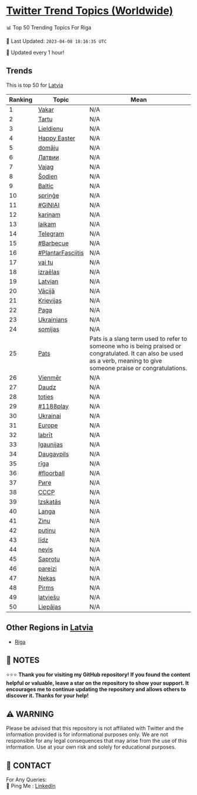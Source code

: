 [Twitter Trend Topics (Worldwide)](https://github.com/ErcinDedeoglu/Twitter-Trend-Topics)
==========


📊 Top 50 Trending Topics For Riga

📆 Last Updated: `2023-04-08 18:16:35 UTC`

🔧 Updated every 1 hour!


## Trends

This is top 50 for [Latvia](</Latvia>)

| Ranking | Topic | Mean |
| ------- | ------------ | ------------ |
| 1 | [Vakar](http://twitter.com/search?q=Vakar) | N/A |
| 2 | [Tartu](http://twitter.com/search?q=Tartu) | N/A |
| 3 | [Lieldienu](http://twitter.com/search?q=Lieldienu) | N/A |
| 4 | [Happy Easter](http://twitter.com/search?q=Happy+Easter) | N/A |
| 5 | [domāju](http://twitter.com/search?q=dom%c4%81ju) | N/A |
| 6 | [Латвии](http://twitter.com/search?q=%d0%9b%d0%b0%d1%82%d0%b2%d0%b8%d0%b8) | N/A |
| 7 | [Vajag](http://twitter.com/search?q=Vajag) | N/A |
| 8 | [Šodien](http://twitter.com/search?q=%c5%a0odien) | N/A |
| 9 | [Baltic](http://twitter.com/search?q=Baltic) | N/A |
| 10 | [spriņģe](http://twitter.com/search?q=spri%c5%86%c4%a3e) | N/A |
| 11 | [#GINIAI](http://twitter.com/search?q=%23GINIAI) | N/A |
| 12 | [kariņam](http://twitter.com/search?q=kari%c5%86am) | N/A |
| 13 | [laikam](http://twitter.com/search?q=laikam) | N/A |
| 14 | [Telegram](http://twitter.com/search?q=Telegram) | N/A |
| 15 | [#Barbecue](http://twitter.com/search?q=%23Barbecue) | N/A |
| 16 | [#PlantarFasciitis](http://twitter.com/search?q=%23PlantarFasciitis) | N/A |
| 17 | [vai tu](http://twitter.com/search?q=vai+tu) | N/A |
| 18 | [izraēlas](http://twitter.com/search?q=izra%c4%93las) | N/A |
| 19 | [Latvian](http://twitter.com/search?q=Latvian) | N/A |
| 20 | [Vācijā](http://twitter.com/search?q=V%c4%81cij%c4%81) | N/A |
| 21 | [Krievijas](http://twitter.com/search?q=Krievijas) | N/A |
| 22 | [Paga](http://twitter.com/search?q=Paga) | N/A |
| 23 | [Ukrainians](http://twitter.com/search?q=Ukrainians) | N/A |
| 24 | [somijas](http://twitter.com/search?q=somijas) | N/A |
| 25 | [Pats](http://twitter.com/search?q=Pats) | Pats is a slang term used to refer to someone who is being praised or congratulated. It can also be used as a verb, meaning to give someone praise or congratulations. |
| 26 | [Vienmēr](http://twitter.com/search?q=Vienm%c4%93r) | N/A |
| 27 | [Daudz](http://twitter.com/search?q=Daudz) | N/A |
| 28 | [toties](http://twitter.com/search?q=toties) | N/A |
| 29 | [#1188play](http://twitter.com/search?q=%231188play) | N/A |
| 30 | [Ukrainai](http://twitter.com/search?q=Ukrainai) | N/A |
| 31 | [Europe](http://twitter.com/search?q=Europe) | N/A |
| 32 | [labrīt](http://twitter.com/search?q=labr%c4%abt) | N/A |
| 33 | [Igaunijas](http://twitter.com/search?q=Igaunijas) | N/A |
| 34 | [Daugavpils](http://twitter.com/search?q=Daugavpils) | N/A |
| 35 | [rīga](http://twitter.com/search?q=r%c4%abga) | N/A |
| 36 | [#floorball](http://twitter.com/search?q=%23floorball) | N/A |
| 37 | [Риге](http://twitter.com/search?q=%d0%a0%d0%b8%d0%b3%d0%b5) | N/A |
| 38 | [СССР](http://twitter.com/search?q=%d0%a1%d0%a1%d0%a1%d0%a0) | N/A |
| 39 | [Izskatās](http://twitter.com/search?q=Izskat%c4%81s) | N/A |
| 40 | [Langa](http://twitter.com/search?q=Langa) | N/A |
| 41 | [Zinu](http://twitter.com/search?q=Zinu) | N/A |
| 42 | [putinu](http://twitter.com/search?q=putinu) | N/A |
| 43 | [līdz](http://twitter.com/search?q=l%c4%abdz) | N/A |
| 44 | [nevis](http://twitter.com/search?q=nevis) | N/A |
| 45 | [Saprotu](http://twitter.com/search?q=Saprotu) | N/A |
| 46 | [pareizi](http://twitter.com/search?q=pareizi) | N/A |
| 47 | [Nekas](http://twitter.com/search?q=Nekas) | N/A |
| 48 | [Pirms](http://twitter.com/search?q=Pirms) | N/A |
| 49 | [latviešu](http://twitter.com/search?q=latvie%c5%a1u) | N/A |
| 50 | [Liepājas](http://twitter.com/search?q=Liep%c4%81jas) | N/A |



## Other Regions in [Latvia](</Latvia>)

* [Riga](</Latvia/Riga.md>)



## 📝 NOTES

⭐⭐⭐ **Thank you for visiting my GitHub repository! If you found the content helpful or valuable, leave a star on the repository to show your support. It encourages me to continue updating the repository and allows others to discover it. Thanks for your help!**


## ⚠️ WARNING

Please be advised that this repository is not affiliated with Twitter and the information provided is for informational purposes only. We are not responsible for any legal consequences that may arise from the use of this information. Use at your own risk and solely for educational purposes.


## 📨 CONTACT

 For Any Queries:  
            🏓 Ping Me : [LinkedIn](https://www.linkedin.com/in/ercindedeoglu/)
